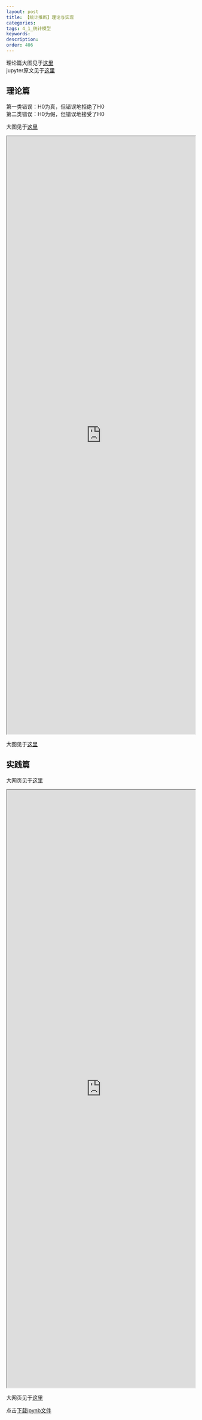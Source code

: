 ```yaml
---
layout: post
title: 【统计推断】理论与实现
categories:
tags: 4_1_统计模型
keywords:
description:
order: 406
---
```



理论篇大图见于<a href='http://www.guofei.site/StatisticsBlog/HypothesisTesting.htm' target="HypothesisTesting">这里</a>  
jupyter原文见于<a href='http://www.guofei.site/StatisticsBlog/%E7%BB%9F%E8%AE%A1%E6%8E%A8%E6%96%AD%E5%9F%BA%E7%A1%80.html' target="HypothesisTesting">这里</a>  


## 理论篇
第一类错误：H0为真，但错误地拒绝了H0  
第二类错误：H0为假，但错误地接受了H0



大图见于<a href='http://www.guofei.site/StatisticsBlog/HypothesisTesting.htm' target="HypothesisTesting">这里</a>  


<iframe src="http://www.guofei.site/StatisticsBlog/HypothesisTesting.htm" width="100%" height="1600em" marginwidth="10%"></iframe>


大图见于<a href='http://www.guofei.site/StatisticsBlog/HypothesisTesting.htm' target="HypothesisTesting">这里</a>  


## 实践篇  

大网页见于<a href='http://www.guofei.site/StatisticsBlog/%E7%BB%9F%E8%AE%A1%E6%8E%A8%E6%96%AD%E5%9F%BA%E7%A1%80.html' target="HypothesisTesting">这里</a>  


<iframe src="http://www.guofei.site/StatisticsBlog/%E7%BB%9F%E8%AE%A1%E6%8E%A8%E6%96%AD%E5%9F%BA%E7%A1%80.html" width="100%" height="1600em" marginwidth="10%"></iframe>

大网页见于<a href='http://www.guofei.site/StatisticsBlog/%E7%BB%9F%E8%AE%A1%E6%8E%A8%E6%96%AD%E5%9F%BA%E7%A1%80.html' target="HypothesisTesting">这里</a>  


点击<a href='http://www.guofei.site/StatisticsBlog/%E7%BB%9F%E8%AE%A1%E6%8E%A8%E6%96%AD%E5%9F%BA%E7%A1%80.ipynb' target="HypothesisTesting">下载ipynb文件</a>  
